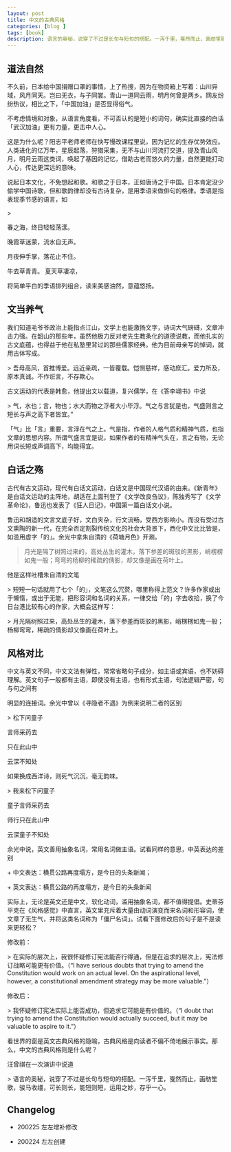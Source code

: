 ```yaml
---
layout: post
title: 中文的古典风格
categories: [blog ]
tags: [book]
description: 语言的奥秘，说穿了不过是长句与短句的搭配。一泻千里，戛然而止，画舫笙歌，骏马收缰，可长则长，能短则短，运用之妙，存乎一心。
---
```


## 道法自然

不久前，日本给中国捐赠口罩的事情，上了热搜，因为在物资箱上写着：山川异域，风月同天。岂曰无衣，与子同裳。青山一道同云雨，明月何曾是两乡。网友纷纷热议，相比之下，「中国加油」是否显得俗气。

不考虑情境和对象，从语言角度看，不可否认的是短小的词句，确实比直接的白话「武汉加油」更有力量，更击中人心。

这是为什么呢？阳志平老师老师在快写慢改课程里说，因为记忆的生存优势效应。人类进化的亿万年，星辰起落，狩猎采集，无不与山川河流打交道，提及青山风月，明月云雨这类词，唤起了基因的记忆，借助古老而悠久的力量，自然更能打动人心，传达更深远的意味。

说起日本文化，不免想起和歌。和歌之于日本，正如唐诗之于中国。日本肯定没少偷学中国诗歌，但和歌韵律却没有古诗复杂，是用季语来做俳句的格律。季语是指表现季节感的语言，如

\> 

春之海，终日轻轻荡漾。 

晚霞草迷蒙，流水自无声。 

月夜伸手掌，落花止不住。 

牛去草青青。 夏天草凄凉，

将简单平白的季语排列组合，读来美感油然，意蕴悠扬。



## 文当养气 

我们知道毛爷爷政治上能指点江山，文学上也能激扬文字，诗词大气磅礴，文章冲击力强。在韶山的那些年，虽然他极力反对老先生教条化的道德说教，而他扎实的古文底蕴，也得益于他在私塾里背过的那些儒家经典。他为目前母亲写的悼词，就用古体写成。

\> 吾母高风，首推博爱。远近亲疏，一皆覆载。恺恻慈祥，感动庶汇。爱力所及，原本真诚。不作诳言，不存欺心。

古文运动的代表是韩愈，他提出文以载道，复兴儒学，在《答李翊书》中说

\> 气，水也；言，物也；水大而物之浮者大小毕浮。气之与言犹是也，气盛则言之短长与声之高下者皆宜。”

「气」比「言」重要，言浮在气之上。气是指，作者的人格气质和精神气质，也指文章的思想内容。所谓气盛言宜是说，如果作者的有精神气头在，言之有物，无论用词长短或声调高下，均能得宜。



## 白话之殇

古代有古文运动，现代有白话文运动，白话文是中国现代汉语的由来。《新青年》是白话文运动的主阵地，胡适在上面刊登了《文学改良刍议》，陈独秀写了《文学革命论》，鲁迅也发表了《狂人日记》，中国第一篇白话文小说。



鲁迅和胡适的文言文底子好，文白夹杂，行文流畅，受西方影响小。而没有受过古文熏陶的新一代，在完全否定割裂传统文化的社会大背景下，西化中文比比皆是，如滥用虚字「的」。余光中拿朱自清的《荷塘月色》开涮。



> 月光是隔了树照过来的，高处丛生的灌木，落下参差的斑驳的黑影，峭楞楞如鬼一般；弯弯的杨柳的稀疏的倩影，却又像是画在荷叶上。

他是这样吐槽朱自清的文笔

\> 短短一句话就用了七个「的」，文笔这么冗赘，哪里称得上范文？许多作家或出于懒惰，或出于无能，把形容词和名词的关系，一律交给「的」字去收拾，换了今日台港比较有心的作家，大概会这样写：

\> 月光隔树照过来，高处丛生的灌木，落下参差而斑驳的黑影，峭楞楞如鬼一般；杨柳弯弯，稀疏的倩影却又像画在荷叶上。



 ## 风格对比 

中文与英文不同，中文文法有弹性，常常省略句子成分，如主语或宾语，也不妨碍理解。英文句子一般都有主语，即使没有主语，也有形式主语，句法逻辑严密，句与句之间有

明显的连接词。余光中曾以《寻隐者不遇》为例来说明二者的区别

\> 松下问童子

   言师采药去

   只在此山中

   云深不知处

如果换成西洋诗，则死气沉沉，毫无韵味。

\> 我来松下问童子

   童子言师采药去

   师行只在此山中

   云深童子不知处



余光中说，英文善用抽象名词，常用名词做主语。试看同样的意思，中英表达的差别

\+ 中文表达：横贯公路再度塌方，是今日的头条新闻；

\+ 英文表达：横贯公路的再度塌方，是今日的头条新闻

实际上，无论是英文还是中文，软化动词，滥用抽象名词，都不值得提倡。史蒂芬平克在《风格感觉》中直言，英文里充斥着大量由动词演变而来名词和形容词，使文章了无生气，并将这类名词称为「僵尸名词」。试看下面修改后的句子是不是读来更轻松？

修改前：

\> 在实际的层次上，我很怀疑修订宪法能否行得通，但是在追求的层次上，宪法修订战略可能更有价值。（“I have serious doubts that trying to amend the Constitution would work on an actual level. On the aspirational level, however, a constitutional amendment strategy may be more valuable.”）

修改后：

\>  我怀疑修订宪法实际上能否成功，但追求它可能是有价值的。（“I doubt that trying to amend the Constitution would actually succeed, but it may be valuable to aspire to it.”）

看世界的窗是英文古典风格的隐喻，古典风格是向读者不偏不倚地展示事实。那么，中文的古典风格则是什么呢？

 汪曾祺在一次演讲中说道

\>   语言的奥秘，说穿了不过是长句与短句的搭配。一泻千里，戛然而止，画舫笙歌，骏马收缰，可长则长，能短则短，运用之妙，存乎一心。 



## Changelog

+ 200225 左左增补修改

+ 200224 左左创建